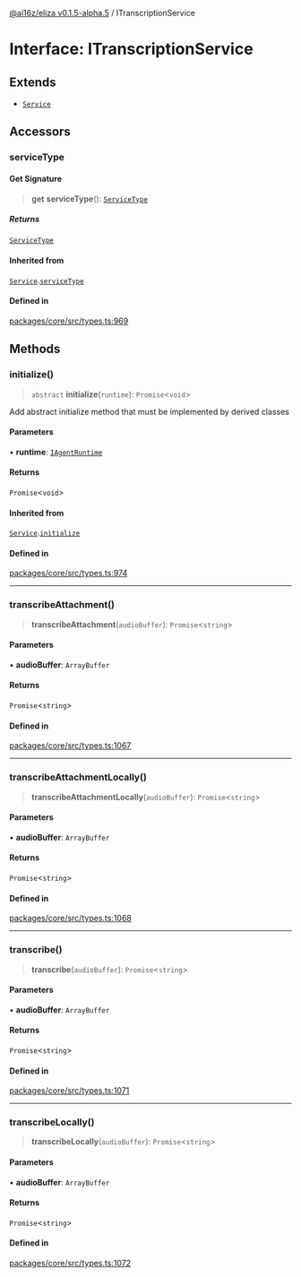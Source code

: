[@ai16z/eliza v0.1.5-alpha.5](../index.md) / ITranscriptionService

# Interface: ITranscriptionService

## Extends

- [`Service`](../classes/Service.md)

## Accessors

### serviceType

#### Get Signature

> **get** **serviceType**(): [`ServiceType`](../enumerations/ServiceType.md)

##### Returns

[`ServiceType`](../enumerations/ServiceType.md)

#### Inherited from

[`Service`](../classes/Service.md).[`serviceType`](../classes/Service.md#serviceType-1)

#### Defined in

[packages/core/src/types.ts:969](https://github.com/nouns-amigos/agente-burrito-mvp/blob/main/packages/core/src/types.ts#L969)

## Methods

### initialize()

> `abstract` **initialize**(`runtime`): `Promise`\<`void`\>

Add abstract initialize method that must be implemented by derived classes

#### Parameters

• **runtime**: [`IAgentRuntime`](IAgentRuntime.md)

#### Returns

`Promise`\<`void`\>

#### Inherited from

[`Service`](../classes/Service.md).[`initialize`](../classes/Service.md#initialize)

#### Defined in

[packages/core/src/types.ts:974](https://github.com/nouns-amigos/agente-burrito-mvp/blob/main/packages/core/src/types.ts#L974)

***

### transcribeAttachment()

> **transcribeAttachment**(`audioBuffer`): `Promise`\<`string`\>

#### Parameters

• **audioBuffer**: `ArrayBuffer`

#### Returns

`Promise`\<`string`\>

#### Defined in

[packages/core/src/types.ts:1067](https://github.com/nouns-amigos/agente-burrito-mvp/blob/main/packages/core/src/types.ts#L1067)

***

### transcribeAttachmentLocally()

> **transcribeAttachmentLocally**(`audioBuffer`): `Promise`\<`string`\>

#### Parameters

• **audioBuffer**: `ArrayBuffer`

#### Returns

`Promise`\<`string`\>

#### Defined in

[packages/core/src/types.ts:1068](https://github.com/nouns-amigos/agente-burrito-mvp/blob/main/packages/core/src/types.ts#L1068)

***

### transcribe()

> **transcribe**(`audioBuffer`): `Promise`\<`string`\>

#### Parameters

• **audioBuffer**: `ArrayBuffer`

#### Returns

`Promise`\<`string`\>

#### Defined in

[packages/core/src/types.ts:1071](https://github.com/nouns-amigos/agente-burrito-mvp/blob/main/packages/core/src/types.ts#L1071)

***

### transcribeLocally()

> **transcribeLocally**(`audioBuffer`): `Promise`\<`string`\>

#### Parameters

• **audioBuffer**: `ArrayBuffer`

#### Returns

`Promise`\<`string`\>

#### Defined in

[packages/core/src/types.ts:1072](https://github.com/nouns-amigos/agente-burrito-mvp/blob/main/packages/core/src/types.ts#L1072)
